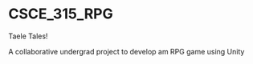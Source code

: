 # CSCE_315_RPG
 Taele Tales!
 
 A collaborative undergrad project to develop am RPG game using Unity
